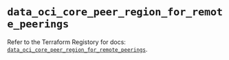 # `data_oci_core_peer_region_for_remote_peerings`

Refer to the Terraform Registory for docs: [`data_oci_core_peer_region_for_remote_peerings`](https://registry.terraform.io/providers/oracle/oci/6.18.0/docs/data-sources/core_peer_region_for_remote_peerings).
